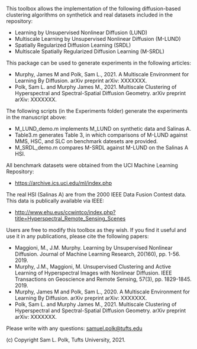 This toolbox allows the implementation of the following diffusion-based 
clustering algorithms on synthetick and real datasets included in the 
repository:

 -  Learning by Unsupervised Nonlinear Diffusion (LUND)
 -  Multiscale Learning by Unsupervised Nonlinear Diffusion (M-LUND)
 -  Spatially Regularized Diffusion Learning (SRDL)
 -  Multiscale Spatially Regularized Diffusion Learning (M-SRDL)

This package can be used to generate experiments in the following articles:

   - Murphy, James M and Polk, Sam L., 2021. A Multiscale Environment for
     Learning By Diffusion. arXiv preprint arXiv: XXXXXXX.
   - Polk, Sam L. and Murphy James M., 2021. Multiscale Clustering of 
     Hyperspectral and Spectral-Spatial Diffusion Geometry. arXiv preprint 
     arXiv: XXXXXXX.

The following scripts (in the Experiments folder) generate the experiments 
in the manuscript above:

   - M_LUND_demo.m implements M_LUND on synthetic data and Salinas A.
   - Table3.m generates Table 3, in which comparisons of M-LUND against 
     MMS, HSC, and SLC on benchmark datesets are provided. 
   - M_SRDL_demo.m compares M-SRDL against M-LUND on the Salinas A HSI.
   
All benchmark datasets were obtained from the UCI Machine Learning 
Repository: 

   - https://archive.ics.uci.edu/ml/index.php

The real HSI (Salinas A) are from the 2000 IEEE Data Fusion Contest data. 
This data is publically available via IEEE: 

   - http://www.ehu.eus/ccwintco/index.php?title=Hyperspectral_Remote_Sensing_Scenes

Users are free to modify this toolbox as they wish. If you find it useful
and use it in any publications, please cite the following papers:

   - Maggioni, M., J.M. Murphy. Learning by Unsupervised Nonlinear 
     Diffusion. Journal of Machine Learning Research, 20(160), pp. 1-56. 
     2019.
   - Murphy, J.M., Maggioni, M. Unsupervised Clustering and Active Learning 
     of Hyperspectral Images with Nonlinear Diffusion. IEEE Transactions on 
     Geoscience and Remote Sensing, 57(3), pp. 1829-1845. 2019.
   - Murphy, James M and Polk, Sam L., 2020. A Multiscale Environment for
     Learning By Diffusion. arXiv preprint arXiv: XXXXXXX.
   - Polk, Sam L. and Murphy James M., 2021. Multiscale Clustering of 
     Hyperspectral and Spectral-Spatial Diffusion Geometry. arXiv preprint 
     arXiv: XXXXXXX.

Please write with any questions: samuel.polk@tufts.edu

(c) Copyright Sam L. Polk, Tufts University, 2021. 
